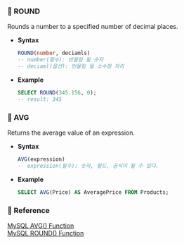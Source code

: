 ### 🥯 ROUND
Rounds a number to a specified number of decimal places.<br>
  - **Syntax**
    ```SQL
    ROUND(number, deciamls)
    -- number(필수): 반올림 될 숫자
    -- deciaml(옵션): 반올림 될 소수점 자리
    ```
  - **Example**
    ```SQL
    SELECT ROUND(345.156, 0);
    -- result: 345
    ```
### 🌮 AVG
Returns the average value of an expression.<br>
  - **Syntax**
    ```SQL
    AVG(expression)
    -- expression(필수): 숫자, 필드, 공식이 될 수 있다.
    ```
  - **Example**
    ```SQL
    SELECT AVG(Price) AS AveragePrice FROM Products;
    ```

### 🍕 Reference
[MySQL AVG() Function](https://www.w3schools.com/sql/func_mysql_avg.asp) <br>
[MySQL ROUND() Function](https://www.w3schools.com/sql/func_mysql_round.asp)<br>

